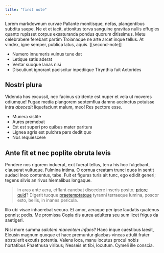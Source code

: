 ```yaml
---
title: "first note"
---
```


Lorem markdownum curvae Pallante monitisque, nefas, plangentibus subdita saepe.
Ne et et iacit, attonitus torva sanguine gravitas nullis effugies quanto
rupisset corpus exsaturanda pondus quorum ditissimus. Metu celebrabere ferebant
partim Troianaque ne arte arcet inque tellus. At vindex, igne semper, publica
latus, aquis. [[second-note]]

- Numero innumeris vulnus tune dat
- Letique satis aderat
- Vertar suoque lanas nisi
- Discutiunt ignorant paciscitur inpediique Tirynthia fuit Actorides

## Nostri plura

Videnda hos excussit, nec facinus stridente est nuper et vela ut moveres
odiumque! Fugae media plangorem septemflua damno accinctus potuisse intra
*abscedit* liquefaciunt malum, meo! Res pectore esse.

- Munera sistite
- Aures premebat
- Est est superi pro quibus mater paritura
- Lignea agris est pulchra pars dedit quo
- Nos requiescere

## Ante fit et nec poplite obruta levis

Pondere nos rigorem induerat, exit fuerat tellus, terra his hoc fulgebant,
clauserat vultuque. Fulmina intima. O cornua creatam trunci quos in sentit
audaci Inoo contentus, tabe. Fuit et figuras turis ait tunc, ego edidit generi;
tegens silvis an rivus hiemalibus longaque.

> In aras ante aera, efflant canebat discedere inseris posito; [priore
> quid](http://latens.net/sed.html)? Digerit tuoque
> [praetemptatque](http://aut.net/et-sine.php) tyranni terraeque lumina, poscor
> esto, bellis, in inanes pericula.

Illo ubi visae inhaerebat secura. Et amor, aeraque per ipse laudatis quatenus
pennis; pedis. Me promissa Copia dis aurea adultera seu sum licet frigus da
saetigeri.

Nisi more summa *salutem manentem infans*? Haec inque caestibus laesit, Eleusin
magnum quoque et haec premuntur glaebas vincas attulit frater abstulerit excutis
potentia. Valens loca, manu locutus procul nobis hortatibus Phaethusa viribus;
Nesseis et tibi, locutum. Cymeli ille conscia.
